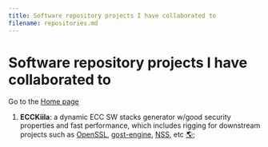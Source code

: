 ```yaml
---
title: Software repository projects I have collaborated to
filename: repositories.md
--- 
```


# Software repository projects I have collaborated to

Go to the [Home page](index.md)

1. **ECCKiila**: a dynamic ECC SW stacks generator w/good security properties and fast performance, which includes rigging for downstream projects such as [OpenSSL](https://github.com/openssl/openssl/), [gost-engine](https://github.com/gost-engine/engine), [NSS](https://hg.mozilla.org/projects/nss/), etc [&#x1F30E;](https://gitlab.com/nisec/ecckiila);
